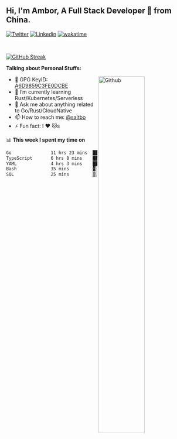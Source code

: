 ## Hi, I'm Ambor, A Full Stack Developer 🚀 from China.

[![Twitter](https://img.shields.io/badge/-saltbo-1ca0f1?style=flat&logo=twitter&logoColor=white)](https://twitter.com/rdsaltbo)
[![Linkedin](https://img.shields.io/badge/-saltbo-blue?style=flat&logo=Linkedin&logoColor=white)](https://www.linkedin.com/in/saltbo/)
[![wakatime](https://wakatime.com/badge/user/f82b1c77-faab-48cd-aef5-a12c0aff104b.svg)](https://wakatime.com/@f82b1c77-faab-48cd-aef5-a12c0aff104b)

&nbsp;  

[![GitHub Streak](http://github-readme-streak-stats.herokuapp.com?user=saltbo&hide_border=true&date_format=M%20j%5B%2C%20Y%5D)](https://git.io/streak-stats)

**Talking about Personal Stuffs:**
<!-- Any image aligned to the right. Beware the width  -->
<img width="50%" align="right" alt="Github" src="https://raw.githubusercontent.com/saltbo/saltbo/master/images/git-header.svg" />

- 🤘 GPG KeyID: [A6D9859C3FE0DCBE](https://saltbo.cn/pgp_keys.asc)
- 🌱 I’m currently learning Rust/Kubernetes/Serverless
- 💬 Ask me about anything related to Go/Rust/CloudNative
- 📫 How to reach me: [@saltbo](https://t.me/saltbo)
- ⚡ Fun fact: I :heart: :cat:s


📊 **This week I spent my time on**
<!--START_SECTION:waka-->

```txt
Go               11 hrs 23 mins  ████████████░░░░░░░░░░░░░   48.16 %
TypeScript       6 hrs 8 mins    ██████▒░░░░░░░░░░░░░░░░░░   25.94 %
YAML             4 hrs 3 mins    ████▒░░░░░░░░░░░░░░░░░░░░   17.19 %
Bash             35 mins         ▓░░░░░░░░░░░░░░░░░░░░░░░░   02.49 %
SQL              25 mins         ▒░░░░░░░░░░░░░░░░░░░░░░░░   01.79 %
```

<!--END_SECTION:waka-->
